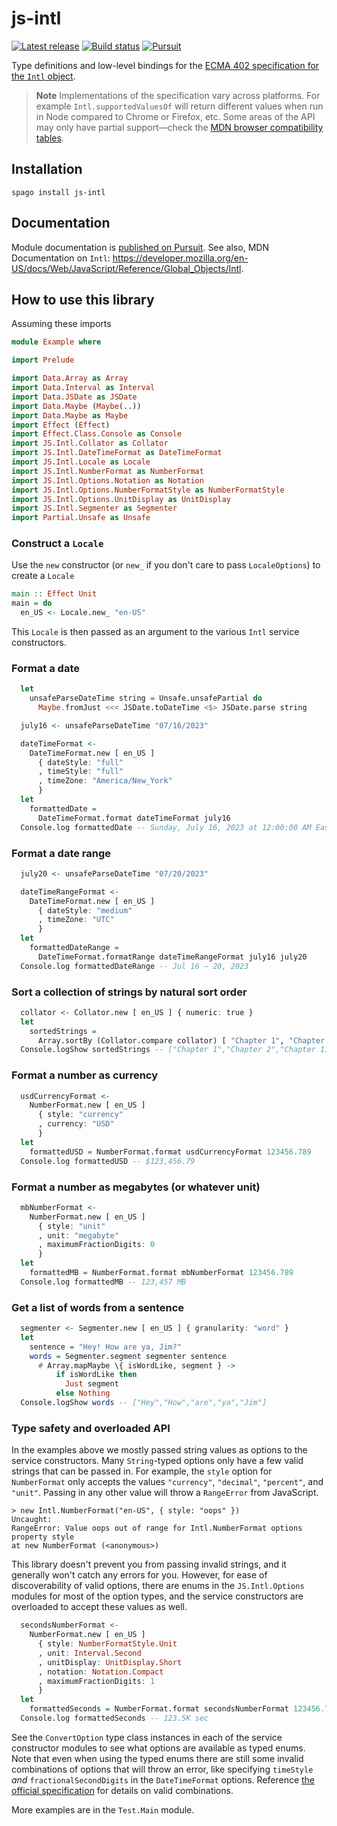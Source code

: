 <!-- This file was generated using `script/generate-readme.sh` -->

# js-intl

[![Latest release](http://img.shields.io/github/release/pete-murphy/purescript-js-intl.svg)](https://github.com/pete-murphy/purescript-js-intl/releases)
[![Build status](https://github.com/pete-murphy/purescript-js-intl/workflows/CI/badge.svg?branch=main)](https://github.com/pete-murphy/purescript-js-intl/actions?query=workflow%3ACI+branch%3Amain)
[![Pursuit](https://pursuit.purescript.org/packages/purescript-js-intl/badge)](https://pursuit.purescript.org/packages/purescript-js-intl)

Type definitions and low-level bindings for the [ECMA 402 specification for the `Intl` object](https://tc39.es/ecma402/#intl-object).

> **Note**
> Implementations of the specification vary across platforms. For example `Intl.supportedValuesOf` will return different values when run in Node compared to Chrome or Firefox, etc. Some areas of the API may only have partial support—check the [MDN browser compatibility tables](https://developer.mozilla.org/en-US/docs/Web/JavaScript/Reference/Global_Objects/Intl#browser_compatibility).

## Installation

```
spago install js-intl
```

## Documentation

Module documentation is [published on Pursuit](http://pursuit.purescript.org/packages/purescript-js-intl).
See also, MDN Documentation on `Intl`: https://developer.mozilla.org/en-US/docs/Web/JavaScript/Reference/Global_Objects/Intl.

## How to use this library


Assuming these imports

```purs
module Example where

import Prelude

import Data.Array as Array
import Data.Interval as Interval
import Data.JSDate as JSDate
import Data.Maybe (Maybe(..))
import Data.Maybe as Maybe
import Effect (Effect)
import Effect.Class.Console as Console
import JS.Intl.Collator as Collator
import JS.Intl.DateTimeFormat as DateTimeFormat
import JS.Intl.Locale as Locale
import JS.Intl.NumberFormat as NumberFormat
import JS.Intl.Options.Notation as Notation
import JS.Intl.Options.NumberFormatStyle as NumberFormatStyle
import JS.Intl.Options.UnitDisplay as UnitDisplay
import JS.Intl.Segmenter as Segmenter
import Partial.Unsafe as Unsafe

```

### Construct a `Locale`

Use the `new` constructor (or `new_` if you don't care to pass `LocaleOptions`) 
to create a `Locale`

```purs
main :: Effect Unit
main = do
  en_US <- Locale.new_ "en-US"
```

This `Locale` is then passed as an argument to the various `Intl` service
constructors.

### Format a date

```purs
  let
    unsafeParseDateTime string = Unsafe.unsafePartial do
      Maybe.fromJust <<< JSDate.toDateTime <$> JSDate.parse string

  july16 <- unsafeParseDateTime "07/16/2023"

  dateTimeFormat <-
    DateTimeFormat.new [ en_US ]
      { dateStyle: "full"
      , timeStyle: "full"
      , timeZone: "America/New_York"
      }
  let
    formattedDate =
      DateTimeFormat.format dateTimeFormat july16
  Console.log formattedDate -- Sunday, July 16, 2023 at 12:00:00 AM Eastern Daylight Time
```

### Format a date range

```purs
  july20 <- unsafeParseDateTime "07/20/2023"

  dateTimeRangeFormat <-
    DateTimeFormat.new [ en_US ]
      { dateStyle: "medium"
      , timeZone: "UTC"
      }
  let
    formattedDateRange =
      DateTimeFormat.formatRange dateTimeRangeFormat july16 july20
  Console.log formattedDateRange -- Jul 16 – 20, 2023
```

### Sort a collection of strings by natural sort order

```purs
  collator <- Collator.new [ en_US ] { numeric: true }
  let
    sortedStrings =
      Array.sortBy (Collator.compare collator) [ "Chapter 1", "Chapter 11", "Chapter 2" ]
  Console.logShow sortedStrings -- ["Chapter 1","Chapter 2","Chapter 11"]
```

### Format a number as currency

```purs
  usdCurrencyFormat <-
    NumberFormat.new [ en_US ]
      { style: "currency"
      , currency: "USD"
      }
  let
    formattedUSD = NumberFormat.format usdCurrencyFormat 123456.789
  Console.log formattedUSD -- $123,456.79
```

### Format a number as megabytes (or whatever unit)

```purs
  mbNumberFormat <-
    NumberFormat.new [ en_US ]
      { style: "unit"
      , unit: "megabyte"
      , maximumFractionDigits: 0
      }
  let
    formattedMB = NumberFormat.format mbNumberFormat 123456.789
  Console.log formattedMB -- 123,457 MB
```

### Get a list of words from a sentence

```purs
  segmenter <- Segmenter.new [ en_US ] { granularity: "word" }
  let
    sentence = "Hey! How are ya, Jim?"
    words = Segmenter.segment segmenter sentence
      # Array.mapMaybe \{ isWordLike, segment } ->
          if isWordLike then
            Just segment
          else Nothing
  Console.logShow words -- ["Hey","How","are","ya","Jim"]
```

### Type safety and overloaded API

In the examples above we mostly passed string values as options to the
service constructors. Many `String`-typed options only have a few valid
strings that can be passed in. For example, the `style` option for
`NumberFormat` only accepts the values `"currency"`, `"decimal"`,
`"percent"`, and `"unit"`. Passing in any other value will throw a
`RangeError` from JavaScript.
```
> new Intl.NumberFormat("en-US", { style: "oops" })
Uncaught:
RangeError: Value oops out of range for Intl.NumberFormat options property style
at new NumberFormat (<anonymous>)
```
This library doesn't prevent you from passing invalid strings, and it
generally won't catch any errors for you. However, for ease of
discoverability of valid options, there are enums in the `JS.Intl.Options`
modules for most of the option types, and the service constructors are
overloaded to accept these values as well.
```purs
  secondsNumberFormat <-
    NumberFormat.new [ en_US ]
      { style: NumberFormatStyle.Unit
      , unit: Interval.Second
      , unitDisplay: UnitDisplay.Short
      , notation: Notation.Compact
      , maximumFractionDigits: 1
      }
  let
    formattedSeconds = NumberFormat.format secondsNumberFormat 123456.789
  Console.log formattedSeconds -- 123.5K sec
```
See the `ConvertOption` type class instances in each of the service
constructor modules to see what options are available as typed enums. Note
that even when using the typed enums there are still some invalid
combinations of options that will throw an error, like specifying `timeStyle`
_and_ `fractionalSecondDigits` in the `DateTimeFormat` options. Reference
[the official specification](https://tc39.es/ecma402) for details on valid
combinations.


More examples are in the `Test.Main` module.

